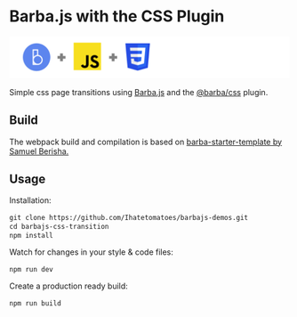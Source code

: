 # Barba.js with the CSS Plugin

![Barba.js and CSS](../assets/img_barba-js-css.png)

Simple css page transitions using [Barba.js](https://barba.js.org/) and 
the [@barba/css](https://barba.js.org/docs/plugins/css/) plugin.

## Build

The webpack build and compilation is based on [barba-starter-template by Samuel Berisha.](https://github.com/mrsamse/barba-starter-template)

## Usage

Installation:

```
git clone https://github.com/Ihatetomatoes/barbajs-demos.git
cd barbajs-css-transition
npm install
```

Watch for changes in your style & code files:

```
npm run dev
```

Create a production ready build:

```
npm run build
```